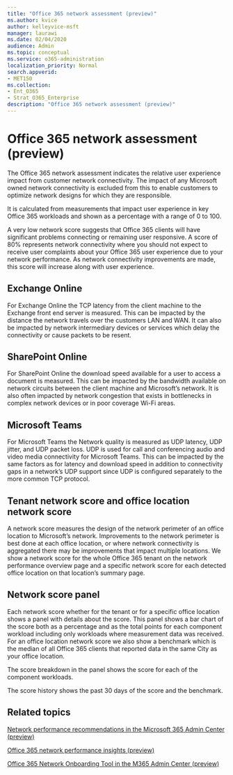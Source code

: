```yaml
---
title: "Office 365 network assessment (preview)"
ms.author: kvice
author: kelleyvice-msft
manager: laurawi
ms.date: 02/04/2020
audience: Admin
ms.topic: conceptual
ms.service: o365-administration
localization_priority: Normal
search.appverid:
- MET150
ms.collection:
- Ent_O365
- Strat_O365_Enterprise
description: "Office 365 network assessment (preview)"
---
```


# Office 365 network assessment (preview)

The Office 365 network assessment indicates the relative user experience impact from customer network connectivity. The impact of any Microsoft owned network connectivity is excluded from this to enable customers to optimize network designs for which they are responsible.

It is calculated from measurements that impact user experience in key Office 365 workloads and shown as a percentage with a range of 0 to 100.

A very low network score suggests that Office 365 clients will have significant problems connecting or remaining user responsive. A score of 80% represents network connectivity where you should not expect to receive user complaints about your Office 365 user experience due to your network performance. As network connectivity improvements are made, this score will increase along with user experience.

## Exchange Online

For Exchange Online the TCP latency from the client machine to the Exchange front end server is measured. This can be impacted by the distance the network travels over the customers LAN and WAN. It can also be impacted by network intermediary devices or services which delay the connectivity or cause packets to be resent.

## SharePoint Online

For SharePoint Online the download speed available for a user to access a document is measured. This can be impacted by the bandwidth available on network circuits between the client machine and Microsoft’s network. It is also often impacted by network congestion that exists in bottlenecks in complex network devices or in poor coverage Wi-Fi areas.

## Microsoft Teams

For Microsoft Teams the Network quality is measured as UDP latency, UDP jitter, and UDP packet loss. UDP is used for call and conferencing audio and video media connectivity for Microsoft Teams. This can be impacted by the same factors as for latency and download speed in addition to connectivity gaps in a network’s UDP support since UDP is configured separately to the more common TCP protocol.

## Tenant network score and office location network score

A network score measures the design of the network perimeter of an office location to Microsoft’s network. Improvements to the network perimeter is best done at each office location, or where network connectivity is aggregated there may be improvements that impact multiple locations.
We show a network score for the whole Office 365 tenant on the network performance overview page and a specific network score for each detected office location on that location’s summary page.

## Network score panel

Each network score whether for the tenant or for a specific office location shows a panel with details about the score. This panel shows a bar chart of the score both as a percentage and as the total points for each component workload including only workloads where measurement data was received. For an office location network score we also show a benchmark which is the median of all Office 365 clients that reported data in the same City as your office location.

The score breakdown in the panel shows the score for each of the component workloads.

The score history shows the past 30 days of the score and the benchmark.

## Related topics

[Network performance recommendations in the Microsoft 365 Admin Center (preview)](office-365-network-mac-perf-overview.md)

[Office 365 network performance insights (preview)](office-365-network-mac-perf-insights.md)

[Office 365 Network Onboarding Tool in the M365 Admin Center (preview)](office-365-network-mac-perf-onboarding-tool.md)
